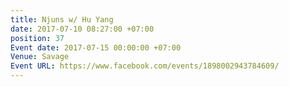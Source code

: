 ```yaml
---
title: Njuns w/ Hu Yang
date: 2017-07-10 08:27:00 +07:00
position: 37
Event date: 2017-07-15 00:00:00 +07:00
Venue: Savage
Event URL: https://www.facebook.com/events/1898002943784609/
---
```


